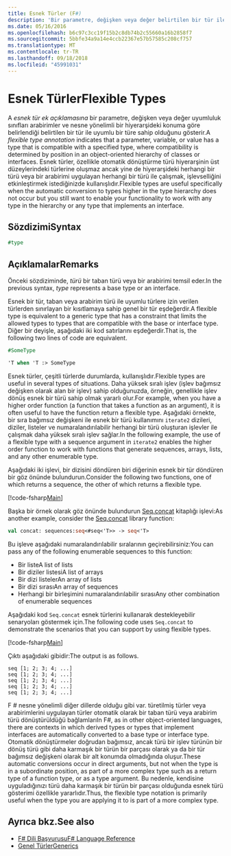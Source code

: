 ```yaml
---
title: Esnek Türler (F#)
description: 'Bir parametre, değişken veya değer belirtilen bir tür ile uyumlu bir türe sahip olduğunu gösterir F # esnek türü açıklama kullanmayı öğrenin.'
ms.date: 05/16/2016
ms.openlocfilehash: b6c97c3cc19f15b2c8db74b2c55660a16b2858f7
ms.sourcegitcommit: 5bbfe34a9a14e4ccb22367e57b57585c208cf757
ms.translationtype: MT
ms.contentlocale: tr-TR
ms.lasthandoff: 09/18/2018
ms.locfileid: "45991031"
---
```

# <a name="flexible-types"></a><span data-ttu-id="482ee-103">Esnek Türler</span><span class="sxs-lookup"><span data-stu-id="482ee-103">Flexible Types</span></span>

<span data-ttu-id="482ee-104">A *esnek tür ek açıklamasına* bir parametre, değişken veya değer uyumluluk sınıfları arabirimler ve nesne yönelimli bir hiyerarşideki konuma göre belirlendiği belirtilen bir tür ile uyumlu bir türe sahip olduğunu gösterir.</span><span class="sxs-lookup"><span data-stu-id="482ee-104">A *flexible type annotation* indicates that a parameter, variable, or value has a type that is compatible with a specified type, where compatibility is determined by position in an object-oriented hierarchy of classes or interfaces.</span></span> <span data-ttu-id="482ee-105">Esnek türler, özellikle otomatik dönüştürme türü hiyerarşinin üst düzeylerindeki türlerine oluşmaz ancak yine de hiyerarşideki herhangi bir türü veya bir arabirimi uygulayan herhangi bir türü ile çalışmak, işlevselliğini etkinleştirmek istediğinizde kullanışlıdır.</span><span class="sxs-lookup"><span data-stu-id="482ee-105">Flexible types are useful specifically when the automatic conversion to types higher in the type hierarchy does not occur but you still want to enable your functionality to work with any type in the hierarchy or any type that implements an interface.</span></span>

## <a name="syntax"></a><span data-ttu-id="482ee-106">Sözdizimi</span><span class="sxs-lookup"><span data-stu-id="482ee-106">Syntax</span></span>

```fsharp
#type
```

## <a name="remarks"></a><span data-ttu-id="482ee-107">Açıklamalar</span><span class="sxs-lookup"><span data-stu-id="482ee-107">Remarks</span></span>

<span data-ttu-id="482ee-108">Önceki sözdiziminde, *türü* bir taban türü veya bir arabirimi temsil eder.</span><span class="sxs-lookup"><span data-stu-id="482ee-108">In the previous syntax, *type* represents a base type or an interface.</span></span>

<span data-ttu-id="482ee-109">Esnek bir tür, taban veya arabirim türü ile uyumlu türlere izin verilen türlerden sınırlayan bir kısıtlamaya sahip genel bir tür eşdeğerdir.</span><span class="sxs-lookup"><span data-stu-id="482ee-109">A flexible type is equivalent to a generic type that has a constraint that limits the allowed types to types that are compatible with the base or interface type.</span></span> <span data-ttu-id="482ee-110">Diğer bir deyişle, aşağıdaki iki kod satırlarını eşdeğerdir.</span><span class="sxs-lookup"><span data-stu-id="482ee-110">That is, the following two lines of code are equivalent.</span></span>

```fsharp
#SomeType

'T when 'T :> SomeType
```

<span data-ttu-id="482ee-111">Esnek türler, çeşitli türlerde durumlarda, kullanışlıdır.</span><span class="sxs-lookup"><span data-stu-id="482ee-111">Flexible types are useful in several types of situations.</span></span> <span data-ttu-id="482ee-112">Daha yüksek sıralı işlev (işlev bağımsız değişken olarak alan bir işlev) sahip olduğunuzda, örneğin, genellikle işlev dönüş esnek bir türü sahip olmak yararlı olur.</span><span class="sxs-lookup"><span data-stu-id="482ee-112">For example, when you have a higher order function (a function that takes a function as an argument), it is often useful to have the function return a flexible type.</span></span> <span data-ttu-id="482ee-113">Aşağıdaki örnekte, bir sıra bağımsız değişkeni ile esnek bir türü kullanımını `iterate2` dizileri, diziler, listeler ve numaralandırılabilir herhangi bir türü oluşturan işlevler ile çalışmak daha yüksek sıralı işlev sağlar.</span><span class="sxs-lookup"><span data-stu-id="482ee-113">In the following example, the use of a flexible type with a sequence argument in `iterate2` enables the higher order function to work with functions that generate sequences, arrays, lists, and any other enumerable type.</span></span>

<span data-ttu-id="482ee-114">Aşağıdaki iki işlevi, bir dizisini döndüren biri diğerinin esnek bir tür döndüren bir göz önünde bulundurun.</span><span class="sxs-lookup"><span data-stu-id="482ee-114">Consider the following two functions, one of which returns a sequence, the other of which returns a flexible type.</span></span>

[!code-fsharp[Main](../../../samples/snippets/fsharp/lang-ref-2/snippet4101.fs)]

<span data-ttu-id="482ee-115">Başka bir örnek olarak göz önünde bulundurun [Seq.concat](https://msdn.microsoft.com/library/2eeb69a9-fc2f-4b7d-8dee-101fa2b00712) kitaplığı işlevi:</span><span class="sxs-lookup"><span data-stu-id="482ee-115">As another example, consider the [Seq.concat](https://msdn.microsoft.com/library/2eeb69a9-fc2f-4b7d-8dee-101fa2b00712) library function:</span></span>

```fsharp
val concat: sequences:seq<#seq<'T>> -> seq<'T>
```

<span data-ttu-id="482ee-116">Bu işleve aşağıdaki numaralandırılabilir sıralarının geçirebilirsiniz:</span><span class="sxs-lookup"><span data-stu-id="482ee-116">You can pass any of the following enumerable sequences to this function:</span></span>

- <span data-ttu-id="482ee-117">Bir liste</span><span class="sxs-lookup"><span data-stu-id="482ee-117">A list of lists</span></span>
- <span data-ttu-id="482ee-118">Bir diziler listesi</span><span class="sxs-lookup"><span data-stu-id="482ee-118">A list of arrays</span></span>
- <span data-ttu-id="482ee-119">Bir dizi listeler</span><span class="sxs-lookup"><span data-stu-id="482ee-119">An array of lists</span></span>
- <span data-ttu-id="482ee-120">Bir dizi sırası</span><span class="sxs-lookup"><span data-stu-id="482ee-120">An array of sequences</span></span>
- <span data-ttu-id="482ee-121">Herhangi bir birleşimini numaralandırılabilir sırası</span><span class="sxs-lookup"><span data-stu-id="482ee-121">Any other combination of enumerable sequences</span></span>

<span data-ttu-id="482ee-122">Aşağıdaki kod `Seq.concat` esnek türlerini kullanarak destekleyebilir senaryoları göstermek için.</span><span class="sxs-lookup"><span data-stu-id="482ee-122">The following code uses `Seq.concat` to demonstrate the scenarios that you can support by using flexible types.</span></span>

[!code-fsharp[Main](../../../samples/snippets/fsharp/lang-ref-2/snippet4102.fs)]

<span data-ttu-id="482ee-123">Çıktı aşağıdaki gibidir:</span><span class="sxs-lookup"><span data-stu-id="482ee-123">The output is as follows.</span></span>

```
seq [1; 2; 3; 4; ...]
seq [1; 2; 3; 4; ...]
seq [1; 2; 3; 4; ...]
seq [1; 2; 3; 4; ...]
seq [1; 2; 3; 4; ...]
```

<span data-ttu-id="482ee-124">F # nesne yönelimli diğer dillerde olduğu gibi var. türetilmiş türler veya arabirimlerini uygulayan türler otomatik olarak bir taban türü veya arabirim türü dönüştürüldüğü bağlamları</span><span class="sxs-lookup"><span data-stu-id="482ee-124">In F#, as in other object-oriented languages, there are contexts in which derived types or types that implement interfaces are automatically converted to a base type or interface type.</span></span> <span data-ttu-id="482ee-125">Otomatik dönüştürmeler doğrudan bağımsız, ancak türü bir işlev türünün bir dönüş türü gibi daha karmaşık bir türün bir parçası olarak ya da bir tür bağımsız değişkeni olarak bir alt konumda olmadığında oluşur.</span><span class="sxs-lookup"><span data-stu-id="482ee-125">These automatic conversions occur in direct arguments, but not when the type is in a subordinate position, as part of a more complex type such as a return type of a function type, or as a type argument.</span></span> <span data-ttu-id="482ee-126">Bu nedenle, kendisine uyguladığınızı türü daha karmaşık bir türün bir parçası olduğunda esnek türü gösterimi özellikle yararlıdır.</span><span class="sxs-lookup"><span data-stu-id="482ee-126">Thus, the flexible type notation is primarily useful when the type you are applying it to is part of a more complex type.</span></span>

## <a name="see-also"></a><span data-ttu-id="482ee-127">Ayrıca bkz.</span><span class="sxs-lookup"><span data-stu-id="482ee-127">See also</span></span>

- [<span data-ttu-id="482ee-128">F# Dili Başvurusu</span><span class="sxs-lookup"><span data-stu-id="482ee-128">F# Language Reference</span></span>](index.md)
- [<span data-ttu-id="482ee-129">Genel Türler</span><span class="sxs-lookup"><span data-stu-id="482ee-129">Generics</span></span>](generics/index.md)
